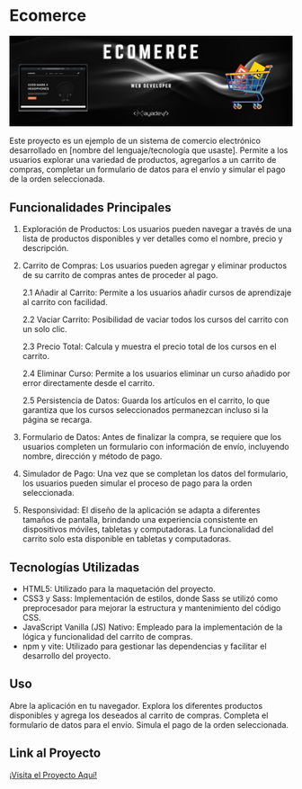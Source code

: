 # Ecomerce

<img src="https://github.com/Mayadevv/Ecomerce/blob/main/img%20ecomerce.jpg">

Este proyecto es un ejemplo de un sistema de comercio electrónico desarrollado en [nombre del lenguaje/tecnología que usaste]. Permite a los usuarios explorar una variedad de productos, agregarlos a un carrito de compras, completar un formulario de datos para el envío y simular el pago de la orden seleccionada.

## Funcionalidades Principales
1. Exploración de Productos: Los usuarios pueden navegar a través de una lista de productos disponibles y ver detalles como el nombre, precio y descripción.

2. Carrito de Compras: Los usuarios pueden agregar y eliminar productos de su carrito de compras antes de proceder al pago.

      2.1 Añadir al Carrito: Permite a los usuarios añadir cursos de aprendizaje al carrito con facilidad.
      
      2.2 Vaciar Carrito: Posibilidad de vaciar todos los cursos del carrito con un solo clic.
      
      2.3 Precio Total: Calcula y muestra el precio total de los cursos en el carrito.
      
      2.4 Eliminar Curso: Permite a los usuarios eliminar un curso añadido por error directamente desde el carrito.
      
      2.5 Persistencia de Datos: Guarda los artículos en el carrito, lo que garantiza que los cursos seleccionados permanezcan incluso si la página se recarga.

3. Formulario de Datos: Antes de finalizar la compra, se requiere que los usuarios completen un formulario con información de envío, incluyendo nombre, dirección y método de pago.

4. Simulador de Pago: Una vez que se completan los datos del formulario, los usuarios pueden simular el proceso de pago para la orden seleccionada.

5.  Responsividad: El diseño de la aplicación se adapta a diferentes tamaños de pantalla, brindando una experiencia consistente en dispositivos móviles, tabletas y computadoras. La funcionalidad del carrito solo esta disponible en tabletas y computadoras.

## Tecnologías Utilizadas

- HTML5: Utilizado para la maquetación del proyecto.
- CSS3 y Sass: Implementación de estilos, donde Sass se utilizó como preprocesador para mejorar la estructura y mantenimiento del código CSS.
- JavaScript Vanilla (JS) Nativo: Empleado para la implementación de la lógica y funcionalidad del carrito de compras.
- npm y vite: Utilizado para gestionar las dependencias y facilitar el desarrollo del proyecto.

## Uso

Abre la aplicación en tu navegador.
Explora los diferentes productos disponibles y agrega los deseados al carrito de compras.
Completa el formulario de datos para el envío.
Simula el pago de la orden seleccionada.

## Link al Proyecto

[¡Visita el Proyecto Aquí!](https://shoppingcartmayadevv.netlify.app/)
